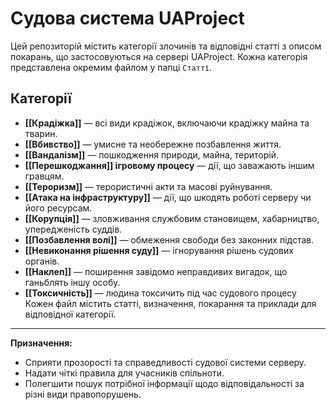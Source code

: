 # Судова система UAProject

Цей репозиторій містить категорії злочинів та відповідні статті з описом покарань, що застосовуються на сервері UAProject. Кожна категорія представлена окремим файлом у папці `Статті`.

## Категорії
- **[[Крадіжка]]** — всі види крадіжок, включаючи крадіжку майна та тварин.
- **[[Вбивство]]** — умисне та необережне позбавлення життя.
- **[[Вандалізм]]** — пошкодження природи, майна, територій.
- **[[Перешкоджання]] ігровому процесу** — дії, що заважають іншим гравцям.
- **[[Тероризм]]** — терористичні акти та масові руйнування.
- **[[Атака на інфраструктуру]]** — дії, що шкодять роботі серверу чи його ресурсам.
- **[[Корупція]]** — зловживання службовим становищем, хабарництво, упередженість суддів.
- **[[Позбавлення волі]]** — обмеження свободи без законних підстав.
- **[[Невиконання рішення суду]]** — ігнорування рішень судових органів.
- **[[Наклеп]]** — поширення завідомо неправдивих вигадок, що ганьблять іншу особу.
- **[[Токсичність]]** — людина токсичить під час судового процесу
Кожен файл містить статті, визначення, покарання та приклади для відповідної категорії.

---

**Призначення:**
- Сприяти прозорості та справедливості судової системи серверу.
- Надати чіткі правила для учасників спільноти.
- Полегшити пошук потрібної інформації щодо відповідальності за різні види правопорушень.
